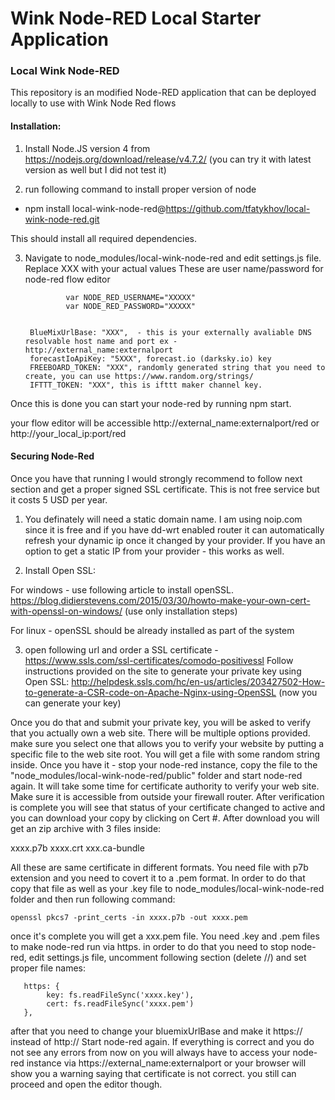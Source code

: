 Wink Node-RED Local Starter Application
====================================

### Local Wink Node-RED 
This repository is an modified  Node-RED application that can be deployed locally to use with Wink Node Red flows


#### Installation:
1. Install Node.JS version 4 from https://nodejs.org/download/release/v4.7.2/ (you can try it with latest version as well but I did not test it)

2. run following command to install proper version of node
* npm install local-wink-node-red@https://github.com/tfatykhov/local-wink-node-red.git

This should install all required dependencies.

3. Navigate to node_modules/local-wink-node-red and edit settings.js file. Replace XXX with your actual values
These are user name/password for node-red flow editor

                var NODE_RED_USERNAME="XXXXX"
                var NODE_RED_PASSWORD="XXXXX"


        BlueMixUrlBase: "XXX",  - this is your externally avaliable DNS resolvable host name and port ex - http://external_name:externalport
        forecastIoApiKey: "5XXX", forecast.io (darksky.io) key
        FREEBOARD_TOKEN: "XXX", randomly generated string that you need to create, you can use https://www.random.org/strings/ 
        IFTTT_TOKEN: "XXX", this is ifttt maker channel key.

Once this is done you can start your node-red by running npm start.

your flow editor will be accessible  http://external_name:externalport/red or http://your_local_ip:port/red


#### Securing Node-Red
Once you have that running I would strongly recommend to follow next section and get a proper signed SSL certificate. This is not free service but it costs 5 USD per year. 

1. You definately will need a static domain name. I am using noip.com since it is free and if you have dd-wrt enabled router it can automatically refresh your dynamic ip once it changed by your provider.
If you have an option to get a static IP from your provider - this works as well.

2. Install Open SSL:

For windows - use following article to install openSSL.
https://blog.didierstevens.com/2015/03/30/howto-make-your-own-cert-with-openssl-on-windows/ (use only installation steps)

For linux - openSSL should be already installed as part of the system

3. open following url and order a SSL certificate - https://www.ssls.com/ssl-certificates/comodo-positivessl
Follow instructions provided on the site to generate your private key using Open SSL:
http://helpdesk.ssls.com/hc/en-us/articles/203427502-How-to-generate-a-CSR-code-on-Apache-Nginx-using-OpenSSL (now you can generate your key)

Once you do that and submit your private key, you will be asked to verify that you actually own a web site. There will be multiple options provided. make sure you select one that allows you to verify your website by putting
a specific file to the web site root. You will get a file with some random string inside. Once you have it - stop your node-red instance, copy the file to the "node_modules/local-wink-node-red/public" folder and start node-red again.
It will take some time for certificate authority to verify your web site. Make sure it is accessible from outside your firewall router.
After verification is complete you will see that status of your certificate changed to active and you can download your copy by clicking on Cert #.
After download you will get an zip archive with 3 files inside:

xxxx.p7b
xxxx.crt
xxx.ca-bundle

All these are same certificate in different formats.
You need file with p7b extension and you need to covert it to a .pem format.
In order to do that copy that file as well as your .key file to node_modules/local-wink-node-red folder and then run following command:

    openssl pkcs7 -print_certs -in xxxx.p7b -out xxxx.pem

once it's complete you will get a xxx.pem file. You need .key and .pem files to make node-red run via https.
in order to do that you need to stop node-red, edit settings.js file, uncomment following section (delete //) and set proper file names:

       https: {
            key: fs.readFileSync('xxxx.key'),
            cert: fs.readFileSync('xxxx.pem')
       },

after that you need to change your bluemixUrlBase and make it https:// instead of http://
Start node-red again.
If everything is correct and you do not see any errors from now on you will always have to access your node-red instance via https://external_name:externalport or your browser will show you a warning saying that certificate is not correct.
you still can proceed and open the editor though.
